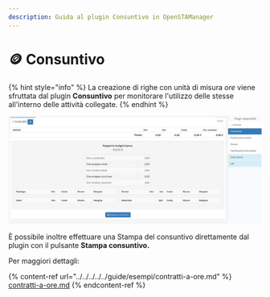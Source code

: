 ```yaml
---
description: Guida al plugin Consuntivo in OpenSTAManager
---
```


# 🪙 Consuntivo

{% hint style="info" %}
La creazione di righe con unità di misura _ore_ viene sfruttata dal plugin **Consuntivo** per monitorare l'utilizzo delle stesse all'interno delle attività collegate.
{% endhint %}

![](<../../../../../.gitbook/assets/image (227).png>)

È possibile inoltre effettuare una Stampa del consuntivo direttamente dal plugin con il pulsante **Stampa consuntivo.**

Per maggiori dettagli:

{% content-ref url="../../../../../guide/esempi/contratti-a-ore.md" %}
[contratti-a-ore.md](../../../../../guide/esempi/contratti-a-ore.md)
{% endcontent-ref %}
